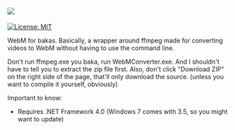 ![](https://i.imgur.com/VLO1VUr.png)
=============
[![License: MIT](https://img.shields.io/badge/license-MIT-blue.svg)](LICENSE.md)

WebM for bakas. Basically, a wrapper around ffmpeg made for converting videos to WebM without having to use the command line.

Don't run ffmpeg.exe you baka, run WebMConverter.exe.
And I shouldn't have to tell you to extract the zip file first.
Also, don't click "Download ZIP" on the right side of the page, that'll only download the source. (unless you want to compile it yourself, obviously)

Important to know:
* Requires .NET Framework 4.0 (Windows 7 comes with 3.5, so you might want to update)
